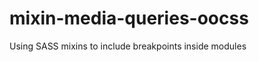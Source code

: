 mixin-media-queries-oocss
=========================

Using SASS mixins to include breakpoints inside modules
